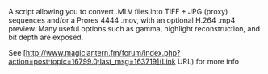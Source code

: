 A script allowing you to convert .MLV files into TIFF + JPG (proxy) sequences and/or a Prores 4444 .mov, with an optional H.264 .mp4 preview. Many useful options such as gamma, highlight reconstruction, and bit depth are exposed.

See [http://www.magiclantern.fm/forum/index.php?action=post;topic=16799.0;last_msg=163719](Link URL) for more info